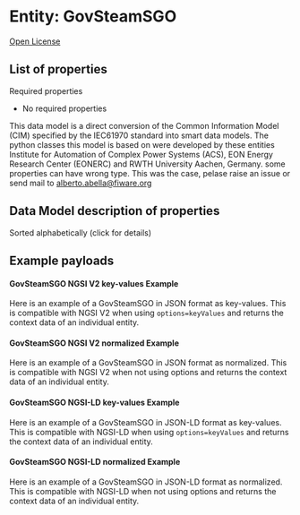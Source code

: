 Entity: GovSteamSGO  
===================  
[Open License](https://github.com/smart-data-models//dataModel.EnergyCIM/blob/master/GovSteamSGO/LICENSE.md)  

## List of properties  

Required properties  
- No required properties    
This data model is a direct conversion of the Common Information Model (CIM) specified by the IEC61970 standard into smart data models. The python classes this model is based on were developed by these entities Institute for Automation of Complex Power Systems (ACS), EON Energy Research Center (EONERC) and RWTH University Aachen, Germany. some properties can have wrong type. This was the case, pelase raise an issue or send mail to alberto.abella@fiware.org  
## Data Model description of properties  
Sorted alphabetically (click for details)  
## Example payloads    
#### GovSteamSGO NGSI V2 key-values Example    
Here is an example of a GovSteamSGO in JSON format as key-values. This is compatible with NGSI V2 when  using `options=keyValues` and returns the context data of an individual entity.  
#### GovSteamSGO NGSI V2 normalized Example    
Here is an example of a GovSteamSGO in JSON format as normalized. This is compatible with NGSI V2 when not using options and returns the context data of an individual entity.  
#### GovSteamSGO NGSI-LD key-values Example    
Here is an example of a GovSteamSGO in JSON-LD format as key-values. This is compatible with NGSI-LD when  using `options=keyValues` and returns the context data of an individual entity.  
#### GovSteamSGO NGSI-LD normalized Example    
Here is an example of a GovSteamSGO in JSON-LD format as normalized. This is compatible with NGSI-LD when not using options and returns the context data of an individual entity.  
